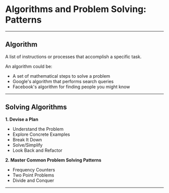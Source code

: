 # Algorithms and Problem Solving: Patterns

---

## Algorithm
A list of instructions or processes that accomplish a specific task. 

An algorithm could be:

* A set of mathematical steps to solve a problem
* Google's algorithm that performs search queries
* Facebook's algorithm for finding people you might know

---

## Solving Algorithms

**1. Devise a Plan**

* Understand the Problem
* Explore Concrete Examples
* Break It Down
* Solve/Simplify
* Look Back and Refactor

**2. Master Common Problem Solving Patterns**

* Frequency Counters
* Two Point Problems
* Divide and Conquer

---
